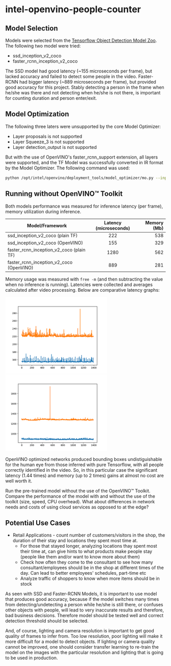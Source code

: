 # intel-openvino-people-counter

## Model Selection 
Models were selected from the [Tensorflow Object Detection Model Zoo](https://github.com/tensorflow/models/blob/master/research/object_detection/g3doc/detection_model_zoo.md). The following two model were tried:

* ssd_inception_v2_coco
* faster_rcnn_inception_v2_coco

The SSD model had good latency (~155 microseconds per frame), but lacked accuracy and failed to detect some people in the video.
Faster-RCNN had bigger latency (~889 microseconds per frame), but provided good accuracy for this project. Stably detecting a person in the frame when he/she was there and not detecting when he/she is not there, is important for counting duration and person enter/exit.

## Model Optimization
The following three laters were unsupported by the core Model Optimizer:
* Layer proposals is not supported
* Layer Squeeze_3 is not supported
* Layer detection_output is not supported

But with the use of OpenVINO's faster_rcnn_support extension, all layers were supported, and the TF Model was successfully converted in IR format by the Model Optimizer. The following command was used:

```sh
python /opt/intel/openvino/deployment_tools/model_optimizer/mo.py --input_model faster_rcnn_inception_v2_coco_2018_01_28/frozen_inference_graph.pb --tensorflow_object_detection_api_pipeline_config faster_rcnn_inception_v2_coco_2018_01_28/pipeline.config --reverse_input_channels --tensorflow_use_custom_operations_config /opt/intel/openvino/deployment_tools/model_optimizer/extensions/front/tf/faster_rcnn_support.json
```

## Running without OpenVINO™ Toolkit
Both models performance was measured for inference latency (per frame), memory utilization during inference. 

| Model/Framework                             | Latency (microseconds)            | Memory (Mb) |
| -----------------------------------         |:---------------------------------:| -------:|
| ssd_inception_v2_coco (plain TF)            | 222                               | 538    |
| ssd_inception_v2_coco (OpenVINO)            | 155                               | 329    |
| faster_rcnn_inception_v2_coco (plain TF)    | 1280                              | 562    |
| faster_rcnn_inception_v2_coco (OpenVINO)    | 889                               | 281    |

Memory usage was measured with `free -m` (and then subtracting the value when no inference is running). Latencies were collected and averages calculated after video processing. Below are comparative latency graphs:

![SSD](images/latency_compare_ssd.png)
![Faster-RCNN](images/latency_compare_faster_rcnn.png)

OpenVINO optimized networks produced bounding boxes undistiguishable for the human eye from those inferred with pure Tensorflow, with all people correctly identified in the video. So, in this particular case the significant latency (1.44 times) and memory (up to 2 times) gains at almost no cost are well worth it.

Run the pre-trained model without the use of the OpenVINO™ Toolkit. Compare the performance of the model with and without the use of the toolkit (size, speed, CPU overhead). What about differences in network needs and costs of using cloud services as opposed to at the edge?


## Potential Use Cases
* Retail Applications - count number of customers/visitors in the shop, the duration of their stay and locations they spent most time at. 
    * For those that stayed longer, analyzing locations thay spent most their time at, can give hints to what products make people stay (people like them and/or want to know more about them)
    * Check how often they come to the consultant to see how many consultant/employees should be in the shop at different times of the day. Can lead to better employees' schedules, part-time etc
    * Analyze traffic of shoppers to know when more items should be in stock

As seen with SSD and Faster-RCNN Models, it is important to use model that produces good accuracy, because if the model switches many times from detecting/undetecting a person while he/she is still there, or confuses other objects with people, will lead to very inaccurate results and therefore, bad business decisions. Therefore model should be tested well and correct detection threshold should be selected.

And, of course, lighting and camera resolution is important to get good quality of frames to infer from. Too low resolution, poor lighting will make it more difficult for a model to detect objects. If lighting or camera quality cannot be improved, one should consider transfer learning to re-train the model on the images with the particular resolution and lighting that is going to be used in production.

